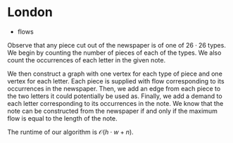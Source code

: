 # London

* flows

Observe that any piece cut out of the newspaper is of one of $26 \cdot 26$ types. We begin by counting the number of pieces of each of the types. We also count the occurrences of each letter in the given note.

We then construct a graph with one vertex for each type of piece and one vertex for each letter. Each piece is supplied with flow corresponding to its occurrences in the newspaper. Then, we add an edge from each piece to the two letters it could potentially be used as. Finally, we add a demand to each letter corresponding to its occurrences in the note. We know that the note can be constructed from the newspaper if and only if the maximum flow is equal to the length of the note.

The runtime of our algorithm is $\mathcal{O}(h \cdot w + n)$.
